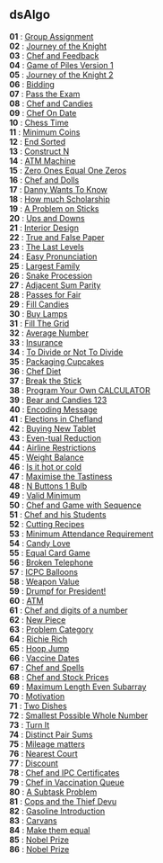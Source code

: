 ## dsAlgo
**01** : [Group Assignment](./cpp/001.cpp) </br>
**02** : [Journey of the Knight](./cpp/002.cpp) </br>
**03** : [Chef and Feedback](./cpp/003.cpp) </br>
**04** : [Game of Piles Version 1](./cpp/004.cpp) </br>
**05** : [Journey of the Knight 2](./cpp/005.cpp) </br>
**06** : [Bidding](./cpp/006.cpp) </br>
**07** : [Pass the Exam](./cpp/007.cpp) </br>
**08** : [Chef and Candies](./cpp/008.cpp) </br>
**09** : [Chef On Date](./cpp/009.cpp) </br>
**10** : [Chess Time](./cpp/010.cpp) </br>
**11** : [Minimum Coins](./cpp/011.cpp) </br>
**12** : [End Sorted](./cpp/012.cpp) </br>
**13** : [Construct N](./cpp/013.cpp) </br>
**14** : [ATM Machine](./cpp/014.cpp) </br>
**15** : [Zero Ones Equal One Zeros](./cpp/015.cpp) </br>
**16** : [Chef and Dolls](./cpp/016.cpp) </br>
**17** : [Danny Wants To Know](./cpp/017.cpp) </br>
**18** : [How much Scholarship](./cpp/018.cpp) </br>
**19** : [A Problem on Sticks](./cpp/019.cpp) </br>
**20** : [Ups and Downs](./cpp/020.cpp) </br>
**21** : [Interior Design](./cpp/021.cpp) </br>
**22** : [True and False Paper](./cpp/022.cpp) </br>
**23** : [The Last Levels](./cpp/023.cpp) </br>
**24** : [Easy Pronunciation ](./cpp/024.cpp) </br>
**25** : [Largest Family](./cpp/025.cpp) </br>
**26** : [Snake Procession](./cpp/026cpp) </br>
**27** : [Adjacent Sum Parity](./cpp/027.cpp) </br>
**28** : [Passes for Fair](./cpp/028.cpp) </br>
**29** : [Fill Candies](./cpp/029.cpp) </br>
**30** : [Buy Lamps](./cpp/030.cpp) </br>
**31** : [Fill The Grid](./cpp/031.cpp) </br>
**32** : [Average Number](./cpp/032.cpp) </br>
**33** : [Insurance](./cpp/033.cpp) </br>
**34** : [To Divide or Not To Divide](./cpp/034.cpp) </br>
**35** : [Packaging Cupcakes](./cpp/035.cpp) </br>
**36** : [Chef Diet](./cpp/036c.pp) </br>
**37** : [Break the Stick](./cpp/037.cpp) </br>
**38** : [Program Your Own CALCULATOR](./cpp/038.cpp) </br>
**39** : [Bear and Candies 123](./cpp/039.cpp) </br>
**40** : [Encoding Message](./cpp/040.cpp) </br>
**41** : [Elections in Chefland](./cpp/041.cpp) </br>
**42** : [Buying New Tablet](./cpp/042.cpp) </br>
**43** : [Even-tual Reduction](./cpp/043.cpp) </br>
**44** : [Airline Restrictions](./cpp/044.cpp) </br>
**45** : [Weight Balance](./cpp/045.cpp) </br>
**46** : [Is it hot or cold](./cpp/046.cpp) </br>
**47** : [Maximise the Tastiness](./cpp/047.cpp) </br>
**48** : [N Buttons 1 Bulb](./cpp/048.cpp) </br>
**49** : [Valid Minimum](./cpp/049.cpp) </br>
**50** : [Chef and Game with Sequence](./cpp/050.cpp) </br>
**51** : [Chef and his Students](./cpp/051.cpp) </br>
**52** : [Cutting Recipes](./cpp/052.cpp) </br>
**53** : [Minimum Attendance Requirement](./cpp/053.cpp) </br>
**54** : [Candy Love](./cpp/054.cpp) </br>
**55** : [Equal Card Game](./cpp/055.cpp) </br>
**56** : [Broken Telephone](./cpp/056.cpp) </br>
**57** : [ICPC Balloons](./cpp/057.cpp) </br>
**58** : [Weapon Value](./cpp/058.cpp) </br>
**59** : [Drumpf for President!](./cpp/059.cpp) </br>
**60** : [ATM](./cpp/060.cpp) </br>
**61** : [Chef and digits of a number](./cpp/061.cpp) </br>
**62** : [New Piece](./cpp/062.cpp) </br>
**63** : [Problem Category](./cpp/063.cpp) </br>
**64** : [Richie Rich](./cpp/064.cpp) </br>
**65** : [Hoop Jump](./cpp/065.cpp) </br>
**66** : [Vaccine Dates](./cpp/066.cpp) </br>
**67** : [Chef and Spells](./cpp/067.cpp) </br>
**68** : [Chef and Stock Prices](./cpp/068.cpp) </br>
**69** : [Maximum Length Even Subarray](./cpp/069.cpp) </br>
**70** : [Motivation](./cpp/070.cpp) </br>
**71** : [Two Dishes](./cpp/071.cpp) </br>
**72** : [Smallest Possible Whole Number](./cpp/072.cpp) </br>
**73** : [Turn It](./cpp/073.cpp) </br>
**74** : [Distinct Pair Sums](./cpp/074.cpp) </br>
**75** : [Mileage matters](./cpp/075.cpp) </br>
**76** : [Nearest Court](./cpp/076.cpp) </br>
**77** : [Discount](./cpp/077.cpp) </br>
**78** : [Chef and IPC Certificates](./cpp/078.cpp) </br>
**79** : [Chef in Vaccination Queue](./cpp/079.cpp) </br>
**80** : [A Subtask Problem](./cpp/080.cpp) </br>
**81** : [Cops and the Thief Devu](./cpp/081.cpp) </br>
**82** : [Gasoline Introduction](./cpp/082.cpp) </br>
**83** : [Carvans](./cpp/083.cpp) </br>
**84** : [Make them equal](./cpp/084.cpp) </br>
**85** : [Nobel Prize](./cpp/085.cpp) </br>
**86** : [Nobel Prize](./cpp/086.cpp) </br>























































































